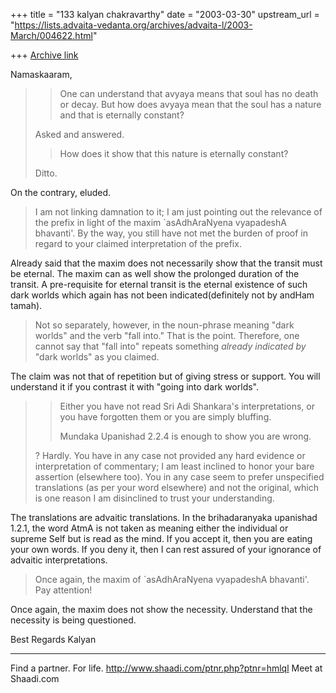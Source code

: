 +++
title = "133 kalyan chakravarthy"
date = "2003-03-30"
upstream_url = "https://lists.advaita-vedanta.org/archives/advaita-l/2003-March/004622.html"

+++
[Archive link](https://lists.advaita-vedanta.org/archives/advaita-l/2003-March/004622.html)

Namaskaaram,

> > One can understand that avyaya means that soul has no death or decay.
> > But how does avyaya mean that the soul has a nature and that is
>eternally
> > constant?
>
>Asked and answered.
>
> > How does it show that this nature is eternally constant?
>
>Ditto.

On the contrary, eluded.

>I am not linking damnation to it; I am just pointing out the relevance of
>the prefix in light of the maxim `asAdhAraNyena vyapadeshA bhavanti'.  By
>the way, you still have not met the burden of proof in regard to your
>claimed interpretation of the prefix.

Already said that the maxim does not necessarily show that the transit must
be eternal. The maxim can as well show the prolonged duration of the
transit. A pre-requisite for eternal transit is the eternal existence of
such dark worlds which again has not been indicated(definitely not by andHam
tamah).

>Not so separately, however, in the noun-phrase meaning "dark worlds" and
>the verb "fall into."  That is the point.  Therefore, one cannot say that
>"fall into" repeats something *already indicated by* "dark worlds" as you
>claimed.

The claim was not that of repetition but of giving stress or support. You
will understand it if you contrast it with "going into dark worlds".

> > Either you have not read Sri Adi Shankara's interpretations, or you have
> > forgotten them or you are simply bluffing.
> >
> > Mundaka Upanishad 2.2.4 is enough to show you are wrong.
>
>?  Hardly.  You have in any case not provided any hard evidence or
>interpretation of commentary; I am least inclined to honor your bare
>assertion (elsewhere too).  You in any case seem to prefer unspecified
>translations (as per your word elsewhere) and not the original, which is
>one reason I am disinclined to trust your understanding.

The translations are advaitic translations. In the brihadaranyaka upanishad
1.2.1, the word AtmA is not taken as meaning either the individual or
supreme Self but is read as the mind. If you accept it, then you are eating
your own words. If you deny it, then I can rest assured of your ignorance of
advaitic interpretations.

>Once again, the maxim of `asAdhAraNyena vyapadeshA bhavanti'.  Pay
>attention!

Once again, the maxim does not show the necessity. Understand that the
necessity is being questioned.

Best Regards
Kalyan




_________________________________________________________________
Find a partner. For life. http://www.shaadi.com/ptnr.php?ptnr=hmlql
Meet at Shaadi.com

